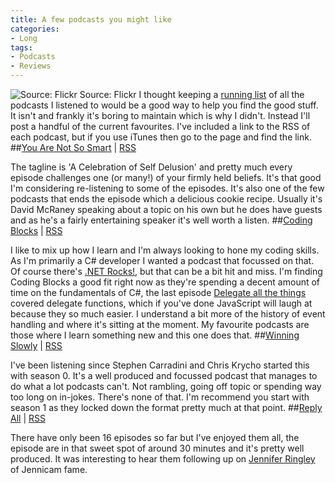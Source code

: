 ```yaml
---
title: A few podcasts you might like
categories:
- Long
tags:
- Podcasts
- Reviews
---
```


![Source: Flickr](/squarespace_images/static_52001c0be4b09bc7c9f838c9_52224ed3e4b0ba9919a3e0e1_550f45dae4b0c3aa90e02351_1427064287146__img.jpg_) Source: Flickr 
I thought keeping a 
[running list](http://mttmccb.net/blog/2013/podcasts-playlist?rq=podcast) of all the podcasts I listened to would be a good way to help you find the 
good stuff. It isn't and frankly it's boring to maintain which is why I didn't. Instead I'll post a handful of the current favourites. 
I've included a link to the RSS of each podcast, but if you use iTunes then go to the page and find the link. 
##[You Are Not So Smart](http://youarenotsosmart.com) | 
[RSS](http://youarenotsosmart.libsyn.com/rss)
 
The tagline is 'A Celebration of Self Delusion' and pretty much every episode challenges one (or many!) of your firmly held beliefs. It's that good I'm considering re-listening to some of the episodes. It's also one of the few podcasts that ends the episode which a delicious cookie recipe. Usually it's David McRaney speaking about a topic on his own but he does have guests and as he's a fairly entertaining speaker it's well worth a listen. 
##[Coding Blocks](http://www.codingblocks.net) | 
[RSS](http://www.codingblocks.net/feed/podcast/)
 
I like to mix up how I learn and I'm always looking to hone my coding skills. As I'm primarily a C# developer I wanted a podcast that focussed on that. Of course there's 
[.NET Rocks!](http://www.dotnetrocks.com), but that can be a bit hit and miss. I'm finding Coding Blocks a good fit right now as they're spending a decent amount of time on the fundamentals of C#, the last episode 
[Delegate all the things](http://www.codingblocks.net/podcast/delegate-all-the-things/) covered delegate functions, which if you've done JavaScript will laugh at because they so much easier. I understand a bit more of the history of event handling and where it's sitting at the moment. My favourite podcasts are those where I learn something new and this one does that. 
##[Winning Slowly](http://www.winningslowly.org) | 
[RSS](http://www.winningslowly.org/feed.xml)
 
I've been listening since Stephen Carradini and Chris Krycho started this with season 0. It's a well produced and focussed podcast that manages to do what a lot podcasts can't. Not rambling, going off topic or spending way too long on in-jokes. There's none of that. I'm recommend you start with season 1 as they locked down the format pretty much at that point. 
##[Reply All](http://gimletmedia.com/show/reply-all/) | 
[RSS](http://feeds.gimletmedia.com/hearreplyall)
 
There have only been 16 episodes so far but I've enjoyed them all, the episode are in that sweet spot of around 30 minutes and it's pretty well produced. It was interesting to hear them following up on 
[Jennifer Ringley](http://en.wikipedia.org/wiki/Jennifer_Ringley) of Jennicam fame.
